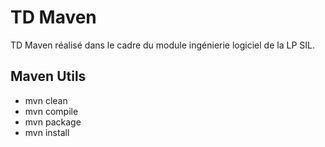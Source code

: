 # TD Maven
TD Maven réalisé dans le cadre du module ingénierie logiciel de la LP SIL.

## Maven Utils
- mvn clean
- mvn compile
- mvn package
- mvn install
